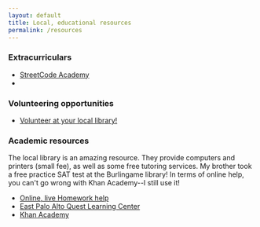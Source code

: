```yaml
---
layout: default
title: Local, educational resources
permalink: /resources
---
```

<html>
<head>
<link rel="stylesheet" type="text/css" href="main.css">
</head>
<body>
<div class = "extracurriculars">
<h3>Extracurriculars</h3>
<ul>
<li><a href = "http://www.liveinpeace.org/streetcode-academy/">StreetCode Academy</a></li>
<li><a href = "https://www.epatt.org/"></a></li>
</ul>
</div>
<div class = "volunteering">
<h3>Volunteering opportunities</h3>
<ul>
<li><a href = "http://www.smcl.org/en/content/volunteer">Volunteer at your local library!</a></li>
</ul>
</div>
<div class = "School help">
<h3>Academic resources</h3>
<p>
The local library is an amazing resource. They provide computers and printers (small fee), as well as some free tutoring services.
My brother took a free practice SAT test at the Burlingame library! In terms of online help, you can't go wrong with Khan Academy--I
still use it!
<ul>
<li><a href = "http://www.smcl.org/en/content/homework-help">Online, live Homework help</a></li>
<li><a href = "http://www.smcl.org/content/east-palo-alto-quest-learning-center">East Palo Alto Quest Learning Center</a></li>
<li><a href = "https://www.khanacademy.org/">Khan Academy</a></li>
</ul>
</body>
</html>
